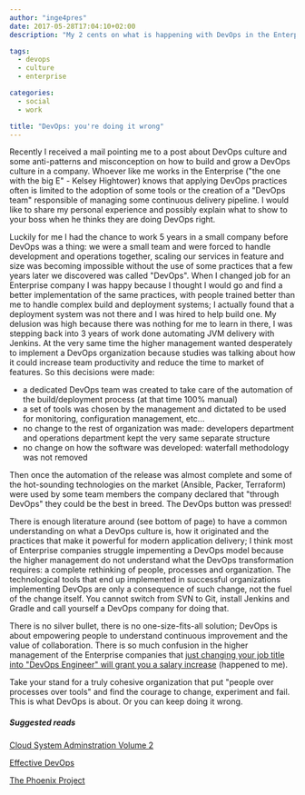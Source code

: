```yaml
---
author: "inge4pres"
date: 2017-05-28T17:04:10+02:00
description: "My 2 cents on what is happening with DevOps in the Enterprise"

tags:
  - devops
  - culture
  - enterprise

categories:
  - social
  - work

title: "DevOps: you're doing it wrong"
---
```

Recently I received a mail pointing me to a post about DevOps culture and some anti-patterns and misconception on how to build and grow a DevOps culture in a company. Whoever like me works in the Enterprise ("the one with the big E" - Kelsey Hightower) knows that applying DevOps practices often is limited to the adoption of some tools or the creation of a "DevOps team" responsible of managing some continuous delivery pipeline. I would like to share my personal experience and possibly explain what to show to your boss when he thinks they are doing DevOps right.

Luckily for me I had the chance to work 5 years in a small company before DevOps was a thing: we were a small team and were forced to handle development and operations together, scaling our services in feature and size was becoming impossible without the use of some practices that a few years later we discovered was called "DevOps".
When I changed job for an Enterprise company I was happy because I thought I would go and find a better implementation of the same practices, with people trained better than me to handle complex build and deployment systems; I actually found that a deployment system was not there and I was hired to help build one. My delusion was high because there was nothing for me to learn in there, I was stepping back into 3 years of work done automating JVM delivery with Jenkins.
At the very same time the higher management wanted desperately to implement a DevOps organization because studies was talking about how it could increase team productivity and reduce the time to market of features. So this decisions were made:

* a dedicated DevOps team was created to take care of the automation of the build/deployment process (at that time 100% manual)
* a set of tools was chosen by the management and dictated to be used for monitoring, configuration management, etc...
* no change to the rest of organization was made: developers department and operations department kept the very same separate structure
* no change on how the software was developed: waterfall methodology was not removed

Then once the automation of the release was almost complete and some of the hot-sounding technologies on the market (Ansible, Packer, Terraform) were used by some team members the company declared that "through DevOps" they could be the best in breed. The DevOps button was pressed!

There is enough literature around (see bottom of page) to have a common understanding on what a DevOps culture is, how it originated and the practices that make it powerful for modern application delivery; I think most of Enterprise companies struggle impementing a DevOps model because the higher management do not understand what the DevOps transformation requires: a complete rethinking of people, processes and organization. The technological tools that end up implemented in successful organizations implementing DevOps are only a consequence of such change, not the fuel of the change itself.
You cannot switch from SVN to Git, install Jenkins and Gradle and call yourself a DevOps company for doing that. 

There is no silver bullet, there is no one-size-fits-all solution; DevOps is about empowering people to understand continuous improvement and the value of collaboration. There is so much confusion in the higher management of the Enterprise companies that [just changing your job title into "DevOps Engineer" will grant you a salary increase](https://puppet.com/resources/whitepaper/2016-state-of-devops-report) (happened to me).

Take your stand for a truly cohesive organization that put "people over processes over tools" and find the courage to change, experiment and fail. This is what DevOps is about. Or you can keep doing it wrong.

##### Suggested reads 
[Cloud System Adminstration Volume 2](http://the-cloud-book.com/)

[Effective DevOps](https://effectivedevops.net/)

[The Phoenix Project](https://itrevolution.com/book/the-phoenix-project/)